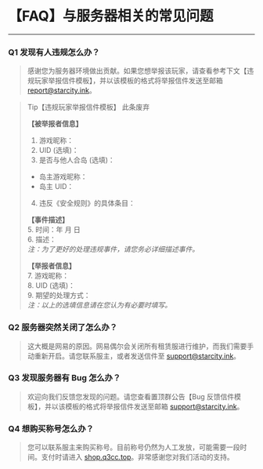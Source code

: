 # 【FAQ】与服务器相关的常见问题

---

### Q1 发现有人违规怎么办？
> 感谢您为服务器环境做出贡献。如果您想举报该玩家，请查看参考下文【违规玩家举报信件模板】，并以该模板的格式将举报信件发送至邮箱 [report@starcity.ink](mailto:report@starcity.ink)。

>Tip【违规玩家举报信件模板】
>此条废弃  
>  
>**【被举报者信息】**  
>1. 游戏昵称：  
>2. UID (选填)：  
>3. 是否与他人合岛 (选填)：  
>   - 岛主游戏昵称：  
>   - 岛主 UID：  
>4. 违反《安全规则》的具体条目：  
>
>**【事件描述】**  
>5. 时间：年 月 日  
>6. 描述：  
   *注：为了更好的处理违规事件，请您务必详细描述事件。*  
>
>**【举报者信息】**  
>7. 游戏昵称：  
>8. UID (选填)：  
>9. 期望的处理方式：  
   *注：以上的选填信息请在您认为有必要时填写。*  


### Q2 服务器突然关闭了怎么办？
> 这大概是网易的原因。网易偶尔会关闭所有租赁服进行维护，而我们需要手动重新开启。请您联系服主，或者发送信件至 [support@starcity.ink](mailto:support@starcity.ink)。

### Q3 发现服务器有 Bug 怎么办？
> 欢迎向我们反馈您发现的问题。请您查看置顶群公告【Bug 反馈信件模板】，并以该模板的格式将举报信件发送至邮箱 [support@starcity.ink](mailto:support@starcity.ink)。

### Q4 想购买称号怎么办？
> 您可以联系服主来购买称号。目前称号仍然为人工发放，可能需要一段时间。支付时请进入 [shop.q3cc.top](https://shop.q3cc.top)。非常感谢您对我们活动的支持。